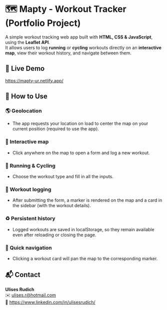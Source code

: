 # 🗺️ Mapty - Workout Tracker (Portfolio Project)

A simple workout tracking web app built with **HTML, CSS & JavaScript**, using the **Leaflet API**.  
It allows users to log **running** or **cycling** workouts directly on an **interactive map**, view their workout history, and navigate between them.

## 🔴 Live Demo

https://mapty-ur.netlify.app/

## 🚀 How to Use

### 🌎 Geolocation
- The app requests your location on load to center the map on your current position (required to use the app).  

### 📍 Interactive map
- Click anywhere on the map to open a form and log a new workout.  

### 🏃 Running & Cycling
- Choose the workout type and fill in all the inputs.  

### 📝 Workout logging
- After submitting the form, a marker is rendered on the map and a card in the sidebar (with the workout details).  

### ♻️ Persistent history
- Logged workouts are saved in localStorage, so they remain available even after reloading or closing the page.  

### 🧭 Quick navigation
- Clicking a workout card will pan the map to the corresponding marker.  

## 📬 Contact

**Ulises Rudich**  
✉️ ulises.r@hotmail.com  
💼 https://www.linkedin.com/in/ulisesrudich/  
